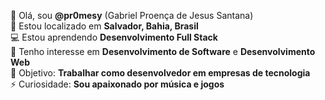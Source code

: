 👋 Olá, sou **@pr0mesy** (Gabriel Proença de Jesus Santana)  
📍 Estou localizado em **Salvador, Bahia, Brasil**  
💻 Estou aprendendo **Desenvolvimento Full Stack**  
🚀 Tenho interesse em **Desenvolvimento de Software** e **Desenvolvimento Web**  
🎯 Objetivo: **Trabalhar como desenvolvedor em empresas de tecnologia**  
⚡ Curiosidade: **Sou apaixonado por música e jogos**  
